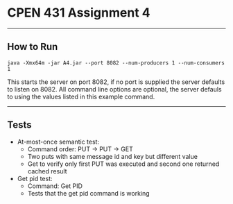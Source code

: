 # CPEN 431 Assignment 4
---
## How to Run
`
java -Xmx64m -jar A4.jar --port 8082 --num-producers 1 --num-consumers 1
`

This starts the server on port 8082, if no port is supplied the server defaults to listen on 8082.
All command line options are optional, the server defauls to using the values listed in this example command.

---
## Tests

* At-most-once semantic test:
	* Command order: PUT -> PUT -> GET
	* Two puts with same message id and key but different value
	* Get to verify only first PUT was executed and second one returned cached result
* Get pid test:
	* Command: Get PID
	* Tests that the get pid command is working